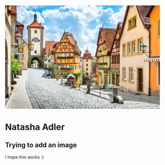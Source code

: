 ![Phase 1 Germany](images/natasha.jpg "This is Germany")
# Natasha Adler
## Trying to add an image 
I hope this works :)